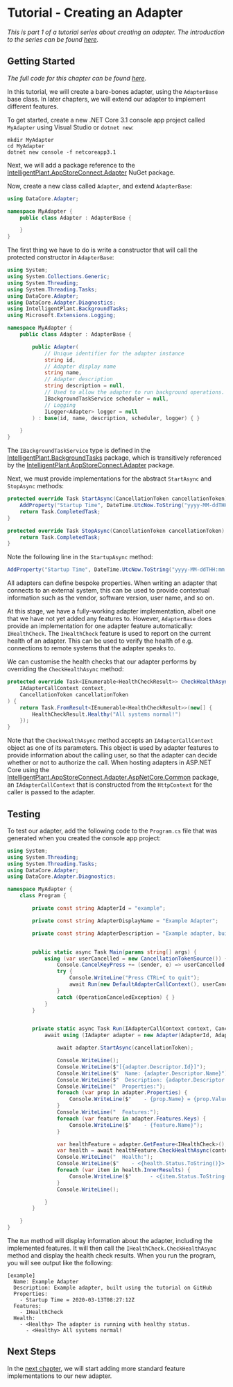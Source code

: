 # Tutorial - Creating an Adapter

_This is part 1 of a tutorial series about creating an adapter. The introduction to the series can be found [here](00-Introduction.md)._


## Getting Started

_The full code for this chapter can be found [here](/examples/tutorials/creating-an-adapter/chapter-01)._

In this tutorial, we will create a bare-bones adapter, using the `AdapterBase` base class. In later chapters, we will extend our adapter to implement different features.

To get started, create a new .NET Core 3.1 console app project called `MyAdapter` using Visual Studio or `dotnet new`:

```
mkdir MyAdapter
cd MyAdapter
dotnet new console -f netcoreapp3.1
```

Next, we will add a package reference to the [IntelligentPlant.AppStoreConnect.Adapter](https://www.nuget.org/packages/IntelligentPlant.AppStoreConnect.Adapter/) NuGet package.

Now, create a new class called `Adapter`, and extend `AdapterBase`:

```csharp
using DataCore.Adapter;

namespace MyAdapter {
    public class Adapter : AdapterBase {

    }
}
```

The first thing we have to do is write a constructor that will call the protected constructor in `AdapterBase`:

```csharp
using System;
using System.Collections.Generic;
using System.Threading;
using System.Threading.Tasks;
using DataCore.Adapter;
using DataCore.Adapter.Diagnostics;
using IntelligentPlant.BackgroundTasks;
using Microsoft.Extensions.Logging;

namespace MyAdapter {
    public class Adapter : AdapterBase {

        public Adapter(
            // Unique identifier for the adapter instance
            string id, 
            // Adapter display name
            string name, 
            // Adapter description
            string description = null,
            // Used to allow the adapter to run background operations.
            IBackgroundTaskService scheduler = null,
            // Logging
            ILogger<Adapter> logger = null
        ) : base(id, name, description, scheduler, logger) { }

    }
}
```

The `IBackgroundTaskService` type is defined in the [IntelligentPlant.BackgroundTasks](https://www.nuget.org/packages/IntelligentPlant.BackgroundTasks/) package, which is transitively referenced by the [IntelligentPlant.AppStoreConnect.Adapter](https://www.nuget.org/packages/IntelligentPlant.AppStoreConnect.Adapter/) package.

Next, we must provide implementations for the abstract `StartAsync` and `StopAsync` methods:

```csharp
protected override Task StartAsync(CancellationToken cancellationToken) {
    AddProperty("Startup Time", DateTime.UtcNow.ToString("yyyy-MM-ddTHH:mm:ssZ"));
    return Task.CompletedTask;
}

protected override Task StopAsync(CancellationToken cancellationToken) {
    return Task.CompletedTask;
}
```

Note the following line in the `StartupAsync` method:

```csharp
AddProperty("Startup Time", DateTime.UtcNow.ToString("yyyy-MM-ddTHH:mm:ssZ"));
```

All adapters can define bespoke properties. When writing an adapter that connects to an external system, this can be used to provide contextual information such as the vendor, software version, user name, and so on.

At this stage, we have a fully-working adapter implementation, albeit one that we have not yet added any features to. However, `AdapterBase` does provide an implementation for one adapter feature automatically: `IHealthCheck`. The `IHealthCheck` feature is used to report on the current health of an adapter. This can be used to verify the health of e.g. connections to remote systems that the adapter speaks to.

We can customise the health checks that our adapter performs by overriding the `CheckHealthAsync` method:

```csharp
protected override Task<IEnumerable<HealthCheckResult>> CheckHealthAsync(
    IAdapterCallContext context, 
    CancellationToken cancellationToken
) {
    return Task.FromResult<IEnumerable<HealthCheckResult>>(new[] {
        HealthCheckResult.Healthy("All systems normal!")
    });
}
```

Note that the `CheckHealthAsync` method accepts an `IAdapterCallContext` object as one of its parameters. This object is used by adapter features to provide information about the calling user, so that the adapter can decide whether or not to authorize the call. When hosting adapters in ASP.NET Core using the [IntelligentPlant.AppStoreConnect.Adapter.AspNetCore.Common](https://www.nuget.org/packages/IntelligentPlant.AppStoreConnect.Adapter.AspNetCore.Common) package, an `IAdapterCallContext` that is constructed from the `HttpContext` for the caller is passed to the adapter.


## Testing

To test our adapter, add the following code to the `Program.cs` file that was generated when you created the console app project:

```csharp
using System;
using System.Threading;
using System.Threading.Tasks;
using DataCore.Adapter;
using DataCore.Adapter.Diagnostics;

namespace MyAdapter {
    class Program {

        private const string AdapterId = "example";

        private const string AdapterDisplayName = "Example Adapter";

        private const string AdapterDescription = "Example adapter, built using the tutorial on GitHub";


        public static async Task Main(params string[] args) {
            using (var userCancelled = new CancellationTokenSource()) {
                Console.CancelKeyPress += (sender, e) => userCancelled.Cancel();
                try {
                    Console.WriteLine("Press CTRL+C to quit");
                    await Run(new DefaultAdapterCallContext(), userCancelled.Token);
                }
                catch (OperationCanceledException) { }
            }
        }


        private static async Task Run(IAdapterCallContext context, CancellationToken cancellationToken) {
            await using (IAdapter adapter = new Adapter(AdapterId, AdapterDisplayName, AdapterDescription)) {

                await adapter.StartAsync(cancellationToken);

                Console.WriteLine();
                Console.WriteLine($"[{adapter.Descriptor.Id}]");
                Console.WriteLine($"  Name: {adapter.Descriptor.Name}");
                Console.WriteLine($"  Description: {adapter.Descriptor.Description}");
                Console.WriteLine("  Properties:");
                foreach (var prop in adapter.Properties) {
                    Console.WriteLine($"    - {prop.Name} = {prop.Value}");
                }
                Console.WriteLine("  Features:");
                foreach (var feature in adapter.Features.Keys) {
                    Console.WriteLine($"    - {feature.Name}");
                }

                var healthFeature = adapter.GetFeature<IHealthCheck>();
                var health = await healthFeature.CheckHealthAsync(context, cancellationToken);
                Console.WriteLine("  Health:");
                Console.WriteLine($"    - <{health.Status.ToString()}> {health.Description}");
                foreach (var item in health.InnerResults) {
                    Console.WriteLine($"      - <{item.Status.ToString()}> {item.Description}");
                }
                Console.WriteLine();

            }
        }

    }
}
```

The `Run` method will display information about the adapter, including the implemented features. It will then call the `IHealthCheck.CheckHealthAsync` method and display the health check results. When you run the program, you will see output like the following:

```
[example]
  Name: Example Adapter
  Description: Example adapter, built using the tutorial on GitHub
  Properties:
    - Startup Time = 2020-03-13T08:27:12Z
  Features:
    - IHealthCheck
  Health:
    - <Healthy> The adapter is running with healthy status.
      - <Healthy> All systems normal!
```


## Next Steps

In the [next chapter](02-Reading_Current_Values.md), we will start adding more standard feature implementations to our new adapter.

